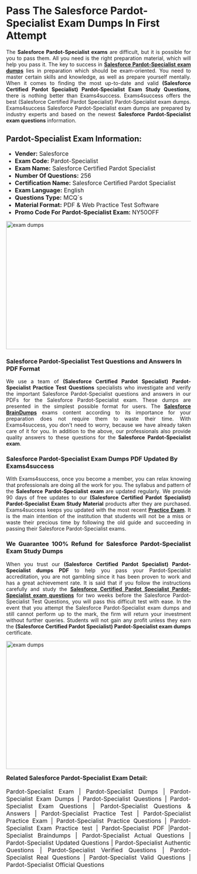 <h1><strong><strong>Pass The Salesforce Pardot-Specialist Exam Dumps In First Attempt</strong></strong></h1> <p style="text-align:justify">The <strong>Salesforce Pardot-Specialist exams</strong> are difficult, but it is possible for you to pass them. All you need is the right preparation material, which will help you pass it. The key to success in <a href="https://www.exams4success.com/salesforce/pardot-specialist-pdf-exam-dumps"><strong>Salesforce Pardot-Specialist exam dumps</strong></a> lies in preparation which should be exam-oriented. You need to master certain skills and knowledge, as well as prepare yourself mentally. When it comes to finding the most up-to-date and valid <strong>(Salesforce Certified Pardot Specialist) Pardot-Specialist Exam Study Questions</strong>, there is nothing better than Exams4success. Exams4success offers the best (Salesforce Certified Pardot Specialist) Pardot-Specialist exam dumps. Exams4success Salesforce Pardot-Specialist exam dumps are prepared by industry experts and based on the newest <strong>Salesforce Pardot-Specialist exam questions</strong> information.</p> <h2><strong><strong>Pardot-Specialist Exam Information:</strong></strong></h2> <ul> <li><span style="font-size:16px"><strong>Vender:</strong> Salesforce</span></li> <li><span style="font-size:16px"><strong>Exam Code:</strong> Pardot-Specialist</span></li> <li><span style="font-size:16px"><strong>Exam Name:</strong> Salesforce Certified Pardot Specialist</span></li> <li><span style="font-size:16px"><strong>Number Of Questions:</strong> 256</span></li> <li><span style="font-size:16px"><strong>Certification Name:</strong> Salesforce Certified Pardot Specialist</span></li> <li><span style="font-size:16px"><strong>Exam Language:</strong> English</span></li> <li><span style="font-size:16px"><strong>Questions Type:</strong> MCQ`s</span></li> <li><span style="font-size:16px"><strong>Material Format:</strong> PDF & Web Practice Test Software</span></li> <li><span style="font-size:16px"><strong>Promo Code For Pardot-Specialist Exam: </strong>NY50OFF</span></li> </ul> <p><a href="https://www.exams4success.com/salesforce/pardot-specialist-pdf-exam-dumps" rel="no-follow"><img alt="exam dumps" src="https://www.certcollections.com/uploads/content/infrist1.png" style="height:350px; width:750px" /></a></p> <h3><strong>Salesforce Pardot-Specialist Test Questions and Answers In PDF Format</strong></h3> <p style="text-align:justify">We use a team of <strong>(Salesforce Certified Pardot Specialist) Pardot-Specialist Practice Test Questions</strong> specialists who investigate and verify the important Salesforce Pardot-Specialist questions and answers in our PDFs for the Salesforce Pardot-Specialist exam. These dumps are presented in the simplest possible format for users. The <a href="https://www.exams4success.com/salesforce-exam-dumps"><strong>Salesforce BrainDumps</strong></a> exams content according to its importance for your preparation does not require them to waste their time. With Exams4success, you don't need to worry, because we have already taken care of it for you. In addition to the above, our professionals also provide quality answers to these questions for the<strong> Salesforce Pardot-Specialist exam</strong>.</p> <h3><strong> Salesforce Pardot-Specialist Exam Dumps PDF Updated By Exams4success</strong></h3> <p style="text-align:justify">With Exams4success, once you become a member, you can relax knowing that professionals are doing all the work for you. The syllabus and pattern of the <strong>Salesforce Pardot-Specialist exam </strong>are updated regularly. We provide 90 days of free updates to our <strong>(Salesforce Certified Pardot Specialist) Pardot-Specialist Exam Study Material</strong> products after they are purchased. Exams4success keeps you updated with the most recent <a href="https://www.exams4success.com/"><strong>Practice Exam</strong></a>. It is the main intention of the institution that students will not be a miss or waste their precious time by following the old guide and succeeding in passing their Salesforce Pardot-Specialist exams.</p> <h3 style="text-align:justify"><strong>We Guarantee 100% Refund for Salesforce Pardot-Specialist Exam Study Dumps</strong></h3> <p style="text-align:justify">When you trust our <strong>(Salesforce Certified Pardot Specialist) Pardot-Specialist dumps PDF</strong> to help you pass your Pardot-Specialist accreditation, you are not gambling since it has been proven to work and has a great achievement rate. It is said that if you follow the instructions carefully and study the <a href="https://www.exams4success.com/salesforce/pardot-specialist-pdf-exam-dumps"><strong>Salesforce Certified Pardot Specialist Pardot-Specialist exam questions</strong></a> for two weeks before the Salesforce Pardot-Specialist Test Questions, you will pass this difficult test with ease. In the event that you attempt the Salesforce Pardot-Specialist exam dumps and still cannot perform up to the mark, the firm will return your investment without further queries. Students will not gain any profit unless they earn the <strong>(Salesforce Certified Pardot Specialist) Pardot-Specialist exam dumps</strong> certificate.</p> <p style="text-align:justify"><a href="https://www.exams4success.com/salesforce/pardot-specialist-pdf-exam-dumps" rel="no-follow"><img alt="exam dumps" src="https://www.certcollections.com/uploads/content/free_demo1.png" style="height:350px; width:750px" /></a></p> <p style="text-align:justify"><span style="font-size:16px"><strong>Related Salesforce Pardot-Specialist Exam Detail:</strong></span><br /> <br /> <span style="font-size:16px">Pardot-Specialist Exam | Pardot-Specialist Dumps | Pardot-Specialist Exam Dumps | Pardot-Specialist Questions | Pardot-Specialist Exam Questions | Pardot-Specialist Questions & Answers | Pardot-Specialist Practice Test | Pardot-Specialist Practice Exam | Pardot-Specialist Practice Questions | Pardot-Specialist Exam Practice test | Pardot-Specialist PDF |Pardot-Specialist Braindumps | Pardot-Specialist Actual Questions | Pardot-Specialist Updated Questions | Pardot-Specialist Authentic Questions | Pardot-Specialist Verified Questions | Pardot-Specialist Real Questions | Pardot-Specialist Valid Questions | Pardot-Specialist Official Questions</span></p>
